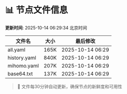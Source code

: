 # 📊 节点文件信息

**更新时间**: 2025-10-14 06:29:34 北京时间

| 文件名 | 大小 | 最后修改 |
|--------|------|----------|
| all.yaml | 165K | 2025-10-14 06:29 |
| history.yaml | 840K | 2025-10-14 06:29 |
| mihomo.yaml | 207K | 2025-10-14 06:29 |
| base64.txt | 137K | 2025-10-14 06:29 |

> 🔄 文件每30分钟自动更新，确保节点的新鲜度和可用性

